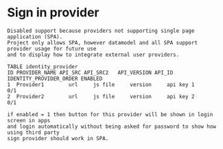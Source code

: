 # Sign in provider
    Disabled support because providers not supporting single page application (SPA).
    Project only allows SPA, however datamodel and all SPA support provider usage for future use
    and to display how to integrate external user providers.

    TABLE identity_provider
    ID PROVIDER_NAME API_SRC API_SRC2 	API_VERSION API_ID 	IDENTITY_PROVIDER_ORDER ENABLED
    1  Provider1		url		js file		version		api key	1						0/1
    2  Provider2		url		js file		version		api key	2						0/1

    if enabled = 1 then button for this provider will be shown in login screen in apps
    and login automatically without being asked for password to show how using third party
    sign provider should work in SPA.